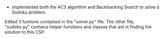 - Implemented both the AC3 algorithm and Backtracking Search to solve a Sudoku problem.

Edited 3 funtions contained in the "solver.py" file. The other file, "sudoko.py" contains helper functions and classes that aid in finding the solution to this CSP.
